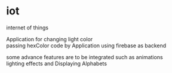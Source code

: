 # iot
internet of things

Application for changing light color <br>
passing hexColor code by Application using firebase as backend <br>

some advance features are to be integrated such as animations <br>
lighting effects and Displaying Alphabets



